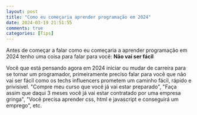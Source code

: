 ```yaml
---
layout: post
title: "Como eu começaria aprender programação em 2024"
date: 2024-03-19 21:51:55
comments: true
categories: [Tips]
---
```


Antes de começar a falar como eu começaria a aprender programação em 2024 tenho uma coisa para falar para você: **Não vai ser fácil**

Você que está pensando agora em 2024 iniciar ou mudar de carreira para se tornar um programador, primeiramente preciso falar para você que não vai ser fácil como os techs influencers prometem um caminho fácil, rápido e privisivel. "Compre meu curso que você já vai estar preparado", "Faça assim que daqui 3 meses você já vai estar contratado por uma empresa gringa", "Você precisa aprender css, html e javascript e conseguirá um emprego", etc.
